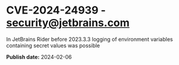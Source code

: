 # CVE-2024-24939 - security@jetbrains.com

In JetBrains Rider before 2023.3.3 logging of environment variables containing secret values was possible

**Publish date:** 2024-02-06
